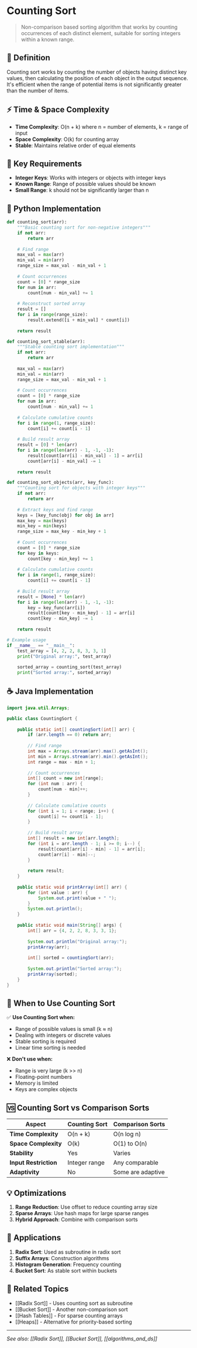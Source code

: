 # Counting Sort

> Non-comparison based sorting algorithm that works by counting occurrences of each distinct element, suitable for sorting integers within a known range.

## 📖 Definition

Counting sort works by counting the number of objects having distinct key values, then calculating the position of each object in the output sequence. It's efficient when the range of potential items is not significantly greater than the number of items.

## ⚡ Time & Space Complexity

- **Time Complexity**: O(n + k) where n = number of elements, k = range of input
- **Space Complexity**: O(k) for counting array
- **Stable**: Maintains relative order of equal elements

## 🔑 Key Requirements

- **Integer Keys**: Works with integers or objects with integer keys
- **Known Range**: Range of possible values should be known
- **Small Range**: k should not be significantly larger than n

## 🐍 Python Implementation

```python
def counting_sort(arr):
    """Basic counting sort for non-negative integers"""
    if not arr:
        return arr
    
    # Find range
    max_val = max(arr)
    min_val = min(arr)
    range_size = max_val - min_val + 1
    
    # Count occurrences
    count = [0] * range_size
    for num in arr:
        count[num - min_val] += 1
    
    # Reconstruct sorted array
    result = []
    for i in range(range_size):
        result.extend([i + min_val] * count[i])
    
    return result

def counting_sort_stable(arr):
    """Stable counting sort implementation"""
    if not arr:
        return arr
    
    max_val = max(arr)
    min_val = min(arr)
    range_size = max_val - min_val + 1
    
    # Count occurrences
    count = [0] * range_size
    for num in arr:
        count[num - min_val] += 1
    
    # Calculate cumulative counts
    for i in range(1, range_size):
        count[i] += count[i - 1]
    
    # Build result array
    result = [0] * len(arr)
    for i in range(len(arr) - 1, -1, -1):
        result[count[arr[i] - min_val] - 1] = arr[i]
        count[arr[i] - min_val] -= 1
    
    return result

def counting_sort_objects(arr, key_func):
    """Counting sort for objects with integer keys"""
    if not arr:
        return arr
    
    # Extract keys and find range
    keys = [key_func(obj) for obj in arr]
    max_key = max(keys)
    min_key = min(keys)
    range_size = max_key - min_key + 1
    
    # Count occurrences
    count = [0] * range_size
    for key in keys:
        count[key - min_key] += 1
    
    # Calculate cumulative counts
    for i in range(1, range_size):
        count[i] += count[i - 1]
    
    # Build result array
    result = [None] * len(arr)
    for i in range(len(arr) - 1, -1, -1):
        key = key_func(arr[i])
        result[count[key - min_key] - 1] = arr[i]
        count[key - min_key] -= 1
    
    return result

# Example usage
if __name__ == "__main__":
    test_array = [4, 2, 2, 8, 3, 3, 1]
    print("Original array:", test_array)
    
    sorted_array = counting_sort(test_array)
    print("Sorted array:", sorted_array)
```

## ☕ Java Implementation

```java
import java.util.Arrays;

public class CountingSort {
    
    public static int[] countingSort(int[] arr) {
        if (arr.length == 0) return arr;
        
        // Find range
        int max = Arrays.stream(arr).max().getAsInt();
        int min = Arrays.stream(arr).min().getAsInt();
        int range = max - min + 1;
        
        // Count occurrences
        int[] count = new int[range];
        for (int num : arr) {
            count[num - min]++;
        }
        
        // Calculate cumulative counts
        for (int i = 1; i < range; i++) {
            count[i] += count[i - 1];
        }
        
        // Build result array
        int[] result = new int[arr.length];
        for (int i = arr.length - 1; i >= 0; i--) {
            result[count[arr[i] - min] - 1] = arr[i];
            count[arr[i] - min]--;
        }
        
        return result;
    }
    
    public static void printArray(int[] arr) {
        for (int value : arr) {
            System.out.print(value + " ");
        }
        System.out.println();
    }
    
    public static void main(String[] args) {
        int[] arr = {4, 2, 2, 8, 3, 3, 1};
        
        System.out.println("Original array:");
        printArray(arr);
        
        int[] sorted = countingSort(arr);
        
        System.out.println("Sorted array:");
        printArray(sorted);
    }
}
```

## 🎯 When to Use Counting Sort

✅ **Use Counting Sort when:**
- Range of possible values is small (k ≈ n)
- Dealing with integers or discrete values
- Stable sorting is required
- Linear time sorting is needed

❌ **Don't use when:**
- Range is very large (k >> n)
- Floating-point numbers
- Memory is limited
- Keys are complex objects

## 🆚 Counting Sort vs Comparison Sorts

| Aspect | Counting Sort | Comparison Sorts |
|--------|---------------|------------------|
| **Time Complexity** | O(n + k) | O(n log n) |
| **Space Complexity** | O(k) | O(1) to O(n) |
| **Stability** | Yes | Varies |
| **Input Restriction** | Integer range | Any comparable |
| **Adaptivity** | No | Some are adaptive |

## 💡 Optimizations

1. **Range Reduction**: Use offset to reduce counting array size
2. **Sparse Arrays**: Use hash maps for large sparse ranges
3. **Hybrid Approach**: Combine with comparison sorts

## 🎯 Applications

1. **Radix Sort**: Used as subroutine in radix sort
2. **Suffix Arrays**: Construction algorithms
3. **Histogram Generation**: Frequency counting
4. **Bucket Sort**: As stable sort within buckets

## 🔗 Related Topics

- [[Radix Sort]] - Uses counting sort as subroutine
- [[Bucket Sort]] - Another non-comparison sort
- [[Hash Tables]] - For sparse counting arrays
- [[Heaps]] - Alternative for priority-based sorting

---

*See also: [[Radix Sort]], [[Bucket Sort]], [[algorithms_and_ds]]*